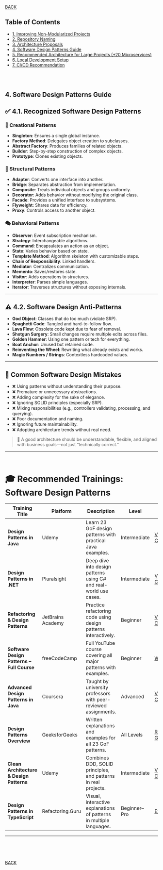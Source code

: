 [BACK](README.md)

## Table of Contents

- [1. Improving Non-Modularized Projects](section1_projects.md)
- [2. Repository Naming](section2_repositories.md)
- [3. Architecture Proposals](section3_arquitecture.md)
- [4. Software Design Patterns Guide](section4_patterns.md)
- [5. Recommended Architecture for Large Projects (+20 Microservices)](section5_architecture_recommended.md)
- [6. Local Development Setup](section6_local_environment.md)
- [7. CI/CD Recommendation](section7_cicd.md)


<br/>
<br/>

## 4. Software Design Patterns Guide

## ✅ 4.1. Recognized Software Design Patterns

### 🔧 Creational Patterns
- **Singleton**: Ensures a single global instance.
- **Factory Method**: Delegates object creation to subclasses.
- **Abstract Factory**: Produces families of related objects.
- **Builder**: Step-by-step construction of complex objects.
- **Prototype**: Clones existing objects.

### 🧱 Structural Patterns
- **Adapter**: Converts one interface into another.
- **Bridge**: Separates abstraction from implementation.
- **Composite**: Treats individual objects and groups uniformly.
- **Decorator**: Adds behavior without modifying the original class.
- **Facade**: Provides a unified interface to subsystems.
- **Flyweight**: Shares data for efficiency.
- **Proxy**: Controls access to another object.

### 🎭 Behavioral Patterns
- **Observer**: Event subscription mechanism.
- **Strategy**: Interchangeable algorithms.
- **Command**: Encapsulates an action as an object.
- **State**: Varies behavior based on state.
- **Template Method**: Algorithm skeleton with customizable steps.
- **Chain of Responsibility**: Linked handlers.
- **Mediator**: Centralizes communication.
- **Memento**: Saves/restores state.
- **Visitor**: Adds operations to structures.
- **Interpreter**: Parses simple languages.
- **Iterator**: Traverses structures without exposing internals.

---

## ⚠️ 4.2. Software Design Anti-Patterns

- **God Object**: Classes that do too much (violate SRP).
- **Spaghetti Code**: Tangled and hard-to-follow flow.
- **Lava Flow**: Obsolete code kept due to fear of removal.
- **Shotgun Surgery**: Small changes require multiple edits across files.
- **Golden Hammer**: Using one pattern or tech for everything.
- **Boat Anchor**: Unused but retained code.
- **Reinventing the Wheel**: Rewriting what already exists and works.
- **Magic Numbers / Strings**: Contextless hardcoded values.

---

## 🚫 Common Software Design Mistakes

- ❌ Using patterns without understanding their purpose.
- ❌ Premature or unnecessary abstractions.
- ❌ Adding complexity for the sake of elegance.
- ❌ Ignoring SOLID principles (especially SRP).
- ❌ Mixing responsibilities (e.g., controllers validating, processing, and querying).
- ❌ Poor documentation and naming.
- ❌ Ignoring future maintainability.
- ❌ Adopting architecture trends without real need.

> 📌 A good architecture should be understandable, flexible, and aligned with business goals—not just “technically correct.”

---
<br/>

# 🎓 Recommended Trainings: Software Design Patterns

| Training Title                                         | Platform         | Description                                                                 | Level         | Link                                      |
|--------------------------------------------------------|------------------|-----------------------------------------------------------------------------|---------------|-------------------------------------------|
| **Design Patterns in Java**                            | Udemy            | Learn 23 GoF design patterns with practical Java examples.                  | Intermediate  | [View Course](https://www.udemy.com/course/java-design-patterns-tutorial/) |
| **Design Patterns in .NET**                            | Pluralsight      | Deep dive into design patterns using C# and real-world use cases.           | Intermediate  | [View Course](https://www.pluralsight.com/courses/csharp-design-patterns) |
| **Refactoring & Design Patterns**                      | JetBrains Academy| Practice refactoring code using design patterns interactively.              | Beginner      | [View Course](https://www.jetbrains.com/academy/) |
| **Software Design Patterns – Full Course**             | freeCodeCamp     | Full YouTube course covering all major patterns with examples.              | Beginner      | [Watch](https://www.youtube.com/watch?v=tv-_1er1mWI) |
| **Advanced Design Patterns in Java**                   | Coursera         | Taught by university professors with peer-reviewed assignments.             | Advanced      | [View Course](https://www.coursera.org/learn/design-patterns) |
| **Design Patterns Overview**                           | GeeksforGeeks    | Written explanations and examples for all 23 GoF patterns.                  | All Levels    | [Read Guide](https://www.geeksforgeeks.org/software-design-patterns/) |
| **Clean Architecture & Design Patterns**               | Udemy            | Combines DDD, SOLID principles, and patterns in real projects.              | Intermediate  | [View Course](https://www.udemy.com/course/clean-architecture-dotnet-core/) |
| **Design Patterns in TypeScript**                      | Refactoring.Guru | Visual, interactive explanations of patterns in multiple languages.         | Beginner–Pro  | [Explore](https://refactoring.guru/design-patterns/typescript) |




---
<br/>
<br/>
<br/>

[BACK](README.md)

